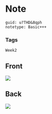 # Note
```
guid: u?THD&8qph
notetype: Basic+++
```

### Tags
```
Week2
```

## Front
<img src="paste-bae476e42acd8228c1fed2fe4a6fc660bbe82ee1.jpg">

## Back
<img src="paste-ca086fcb8edd4ee0fff5b9dcd6f646156f628a90.jpg">
